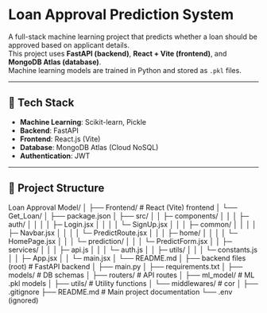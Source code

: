 # Loan Approval Prediction System

A full-stack machine learning project that predicts whether a loan should be approved based on applicant details.  
This project uses **FastAPI (backend)**, **React + Vite (frontend)**, and **MongoDB Atlas (database)**.  
Machine learning models are trained in Python and stored as `.pkl` files.

---

## 🚀 Tech Stack
- **Machine Learning**: Scikit-learn, Pickle
- **Backend**: FastAPI
- **Frontend**: React.js (Vite)
- **Database**: MongoDB Atlas (Cloud NoSQL)
- **Authentication**: JWT

---

## 📂 Project Structure
Loan Approval Model/
│
├── Frontend/ # React (Vite) frontend
│   └── Get_Loan/
│       ├── package.json
│       ├── src/
│       │   ├─ components/
│       │   │  ├─ auth/
│       │   │  │  ├─ Login.jsx
│       │   │  │  └─ SignUp.jsx
│       │   │  ├─ common/
│       │   │  │  ├─ Navbar.jsx
│       │   │  │  └─ PredictRoute.jsx
│       │   │  ├─ home/
│       │   │  │  └─ HomePage.jsx
│       │   │  └─ prediction/
│       │   │     └─ PredictForm.jsx
│       │   ├─ services/
│       │   │  ├─ api.js
│       │   │  └─ auth.js
│       │   ├─ utils/
│       │   │  └─ constants.js
│       │   ├─ App.jsx
│       │   └─ main.jsx
│       └── README.md
│
├── backend files (root) # FastAPI backend
│   ├── main.py
│   ├── requirements.txt
│   ├── models/ # DB schemas
│   ├── routers/ # API routes
│   ├── ml_model/ # ML .pkl models
│   ├── utils/ # Utility functions
│   └── middlewares/ # cor
│
├── .gitignore
├── README.md # Main project documentation
└── .env (ignored)

